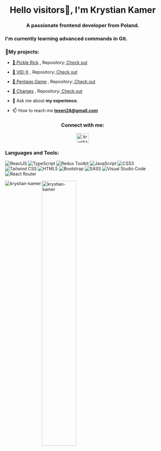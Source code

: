 <h1 align="center">Hello visitors👋, I'm Krystian Kamer</h1>
<h3 align="center">A passionate frontend developer from Poland.</h3>

<h3>I'm currently learning advanced commands in Git.</h3>
<div> 
  <h3>🔭My projects:</h3>
  <ul>
    <li>
        <p><a href="https://picklerick-1sbq.vercel.app/" target="blank" height="40" width="40">🥒 Pickle Rick</a> , Repository:<a href="https://github.com/Krystian-Kamer/picklerick" target="blank" height="40" width="40"> Check out</a></p>
    </li>
    <li>
      <p><a href="https://vid-x.vercel.app/" target="blank" height="40" width="40">🍿 VID-X</a> , Repository:<a href="https://github.com/Krystian-Kamer/vid-x" target="blank" height="40" width="40"> Check out</a></p>
    </li>
    <li>
      <p><a href="https://pentago-eta.vercel.app/" target="blank" height="40" width="40">🪩 Pentago Game</a> , Repository:<a href="https://github.com/Krystian-Kamer/pentago-game" target="blank" height="40" width="40"> Check out</a></p>
    </li>
    <li>
      <p><a href="https://charges.vercel.app/" target="blank" height="40" width="40">💸 Charges</a> , Repository:<a href="https://github.com/Krystian-Kamer/charges" target="blank" height="40" width="40"> Check out</a></p>
    </li>
  </ul>
</div>

- 💬 Ask me about **my experience.**

- 📫 How to reach me **texen24@gmail.com**

<h3 align="center">Connect with me:</h3>
<p align="center">
<a href="https://linkedin.com/in/krystian-kamer-0aa148279" target="blank"><img align="center" src="https://raw.githubusercontent.com/rahuldkjain/github-profile-readme-generator/master/src/images/icons/Social/linked-in-alt.svg" alt="krystian-kamer-0aa148279" height="30" width="40" /></a>
</p>

<h3 align="left">Languages and Tools:</h3>

![ReactJS](https://img.shields.io/badge/-ReactJs-61DAFB?logo=react&logoColor=white&style=for-the-badge)
![TypeScript](https://img.shields.io/badge/TypeScript-007ACC?style=for-the-badge&logo=typescript&logoColor=white)
![Redux Toolkit](https://img.shields.io/badge/Redux-593D88?style=for-the-badge&logo=redux&logoColor=white)
![JavaScript](https://img.shields.io/badge/javascript-%23323330.svg?style=for-the-badge&logo=javascript&logoColor=%23F7DF1E)
![CSS3](https://img.shields.io/badge/css3-%231572B6.svg?style=for-the-badge&logo=css3&logoColor=white)
![Tailwind CSS](https://img.shields.io/badge/Tailwind_CSS-38B2AC?style=for-the-badge&logo=tailwind-css&logoColor=white)
![HTML5](https://img.shields.io/badge/html5-%23E34F26.svg?style=for-the-badge&logo=html5&logoColor=white)
![Bootstrap](https://img.shields.io/badge/bootstrap-%238511FA.svg?style=for-the-badge&logo=bootstrap&logoColor=white)
![SASS](https://img.shields.io/badge/SASS-hotpink.svg?style=for-the-badge&logo=SASS&logoColor=white)
![Visual Studio Code](https://img.shields.io/badge/Visual%20Studio%20Code-0078d7.svg?style=for-the-badge&logo=visual-studio-code&logoColor=white)
![React Router](https://img.shields.io/badge/-React%20Router-CA4245?logo=react-router)

<p><img align="left" src="https://github-readme-stats.vercel.app/api/top-langs?username=krystian-kamer&show_icons=true&locale=en&layout=compact" alt="krystian-kamer" /></p>

<p><img align="left" width = "47%" src="https://github-readme-streak-stats.herokuapp.com/?user=krystian-kamer&" alt="krystian-kamer" /></p>
